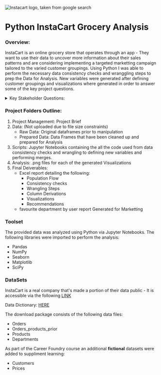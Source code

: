 ![Instacart logo, taken from google search](https://github.com/MojoS96/Python_InstaCart_Analysis/assets/159794763/ec3f3ec0-3537-446a-8227-8c6ced6ac319)
# Python InstaCart Grocery Analysis

### Overview:
InstaCart is an online grocery store that operates through an app - They want to use their data to uncover more information about their sales patterns and are considering implementing a targeted marketting campaign tailored to the varied customer groupings.
Using Python I was able to perform the necessary data consistency checks and wranggling steps to prep the Data for Analysis. New variables were generated after defining customer groupings and visualizations where generated in order to answer some of the key project questions.

<details>
<summary> Key Stakeholder Questions: </summary>

- The sales team needs to know what the busiest days of the week and hours of the day are (i.e., the days and times with the most orders) in order to schedule ads at times when there are fewer orders.
- They also want to know whether there are particular times of the day when people spend the most money, as this might inform the type of products they advertise at these times.
- Instacart has a lot of products with different price tags. Marketing and sales want to use simpler price range groupings to help direct their efforts.
- Are there certain types of products that are more popular than others? The marketing and sales teams want to know which departments have the highest frequency of product orders.
- The marketing and sales teams are particularly interested in the different types of customers in their system and how their ordering behaviours differ. For example:
  - What’s the distribution among users in regards to their brand loyalty (i.e., how often do they return to Instacart)?
  - Are there differences in ordering habits based on a customer’s loyalty status?
  - Are there differences in ordering habits based on a customer’s region?
  - Is there a connection between age and family status in terms of ordering habits?
  - What different classifications does the demographic information suggest? Age? Income? Certain types of goods? Family status?
  - What differences can you find in ordering habits of different customer profiles? Consider the price of orders, the frequency of orders, the products customers are ordering, and anything else you can think of. 

</details>

### Project Folders Outline:

1. Project Management: Project Brief 
2. Data: (Not uploaded due to file size constraints)
     - Raw Data: Original dataframes prior to manipulation
     - Prepared Data: Data Frames that have been cleaned up and prepared for Analysis
3. Scripts: Jupyter Notebooks containing the all the code used from data consistency checks and wrangling to defining new variables and performing merges.
4. Analysis: .png files for each of the generated Visualizations
5. Final Deiverables:
   -  Excel report detailing the following:
       - Population Flow
       - Consistency checks
       - Wrangling Steps
       - Column Derivations
       - Visualizations
       - Recommendations
    - favourite department by user report Generated for Marketting

### Toolset

The provided data was analyzed using Python via Jupyter Notebooks. The following libraries were imported to perform the analysis:
- Pandas
- NumPy
- Seaborn
- Matplotlib
- SciPy

### DataSets

InstaCart is a real company that's made a portion of their data public - It is accessible via the following [LINK](https://www.kaggle.com/datasets/psparks/instacart-market-basket-analysis)

Data Dictionary: [HERE](https://gist.github.com/jeremystan/c3b39d947d9b88b3ccff3147dbcf6c6b)

The download package consists of the following data files:
- Orders
- Orders_products_prior
- Products
- Departments

As part of the Career Foundry course an additional **fictional** datasets were added to suppliment learning:
- Customers
- Prices
